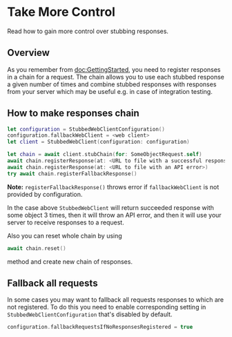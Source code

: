# Take More Control

Read how to gain more control over stubbing responses.

## Overview

As you remember from <doc:GettingStarted>, you need to register responses in a chain for a request.
The chain allows you to use each stubbed response a given number of times and combine stubbed 
responses with responses from your server which may be useful e.g. in case of integration testing.

## How to make responses chain

```swift
let configuration = StubbedWebClientConfiguration()
configuration.fallbackWebClient = <web client>
let client = StubbedWebClient(configuration: configuration)

let chain = await client.stubChain(for: SomeObjectRequest.self)
await chain.registerResponse(at: <URL to file with a successful response>, usageCount: 3)
await chain.registerResponse(at: <URL to file with an API error>)
try await chain.registerFallbackResponse()
```

**Note:** `registerFallbackResponse()` throws error if `fallbackWebClient` is not provided by 
configuration.

In the case above `StubbedWebClient` will return succeeded response with some object 3 times, then it 
will throw an API error, and then it will use your server to receive responses to a request.

Also you can reset whole chain by using 
```swift  
await chain.reset()
``` 
method and create new chain of responses.

## Fallback all requests

In some cases you may want to fallback all requests responses to which are not registered. To do 
this you need to enable corresponding setting in ``StubbedWebClientConfiguration`` that's disabled 
by default.

```swift
configuration.fallbackRequestsIfNoResponsesRegistered = true
```
